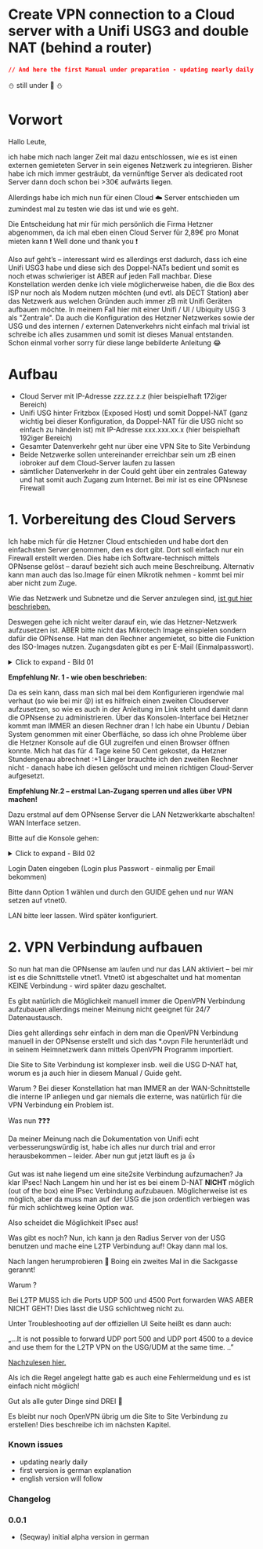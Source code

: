 # **Create VPN connection to a Cloud server with a Unifi USG3 and double NAT (behind a router)**

```json
// And here the first Manual under preparation - updating nearly daily
```
:snowman: still under :construction: :snowman:
# **Vorwort**

Hallo Leute,

ich habe mich nach langer Zeit mal dazu entschlossen, wie es ist einen externen gemieteten Server in sein eigenes Netzwerk zu integrieren.
Bisher habe ich mich immer gesträubt, da vernünftige Server als dedicated root Server dann doch schon bei >30€ aufwärts liegen.

Allerdings habe ich mich nun für einen Cloud :cloud: Server entschieden um zumindest mal zu testen wie das ist und wie es geht. 

Die Entscheidung hat mir für mich persönlich die Firma Hetzner abgenommen, da ich mal eben einen Cloud Server für 2,89€ pro Monat mieten kann :exclamation: Well done und thank you :exclamation:

Also auf geht’s – interessant wird es allerdings erst dadurch, dass ich eine Unifi USG3 habe und diese sich des Doppel-NATs bedient und somit es noch etwas schwieriger ist ABER auf jeden Fall machbar.
Diese Konstellation werden denke ich viele möglicherweise haben, die die Box des ISP nur noch als Modem nutzen möchten (und evtl. als DECT Station) aber das Netzwerk aus welchen Gründen auch immer zB mit Unifi Geräten aufbauen möchte. In meinem Fall hier mit einer Unifi / UI / Ubiquity USG 3 als "Zentrale".
Da auch die Konfiguration des Hetzner Netzwerkes sowie der USG und des internen / externen Datenverkehrs nicht einfach mal trivial ist schreibe ich alles zusammen und somit ist dieses Manual entstanden.
Schon einmal vorher sorry für diese lange bebilderte Anleitung :joy:

# **Aufbau**
* Cloud Server mit IP-Adresse zzz.zz.z.z (hier beispielhaft 172iger Bereich)
* Unifi USG hinter Fritzbox (Exposed Host) und somit Doppel-NAT (ganz wichtig bei dieser Konfiguration, da Doppel-NAT für die USG nicht so einfach zu händeln ist) mit IP-Adresse xxx.xxx.xx.x (hier beispielhaft 192iger Bereich)
* Gesamter Datenverkehr geht nur über eine VPN Site to Site Verbindung
* Beide Netzwerke sollen untereinander erreichbar sein um zB einen iobroker auf dem Cloud-Server laufen zu lassen 
* sämtlicher Datenverkehr in der Could geht über ein zentrales Gateway und hat somit auch Zugang zum Internet. Bei mir ist es eine OPNsnese Firewall

# **1.	Vorbereitung des Cloud Servers**
Ich habe mich für die Hetzner Cloud entschieden und habe dort den einfachsten Server genommen, den es dort gibt. Dort soll einfach nur ein Firewall erstellt werden.
Dies habe ich Software-technisch mittels OPNsense gelöst – darauf bezieht sich auch meine Beschreibung. Alternativ kann man auch das Iso.Image für einen Mikrotik nehmen - kommt bei mir aber nicht zum Zuge.

Wie das Netzwerk und Subnetze und die Server anzulegen sind, [ist gut hier beschrieben.](https://blog.resch.cloud/2020/05/16/privates-netzwerk-in-der-hetzner-cloud/)

Deswegen gehe ich nicht weiter darauf ein, wie das Hetzner-Netzwerk aufzusetzen ist. 
ABER bitte nicht das Mikrotech Image einspielen sondern dafür die OPNsense.
Hat man den Rechner angemietet, so bitte die Funktion des ISO-Images nutzen. Zugangsdaten gibt es per E-Mail (Einmalpasswort).

<details>
<summary>Click to expand - Bild 01</summary>

![](Pics/01_Bild.png)

</details>

**Empfehlung Nr. 1 - wie oben beschrieben:**

Da es sein kann, dass man sich mal bei dem Konfigurieren irgendwie mal verhaut (so wie bei mir :stuck_out_tongue_winking_eye:) ist es hilfreich einen zweiten Cloudserver aufzusetzen, so wie es auch in der Anleitung im Link steht und damit dann die OPNsense zu administrieren. Über das Konsolen-Interface bei Hetzner kommt man IMMER an diesen Rechner dran ! Ich habe ein Ubuntu / Debian System genommen mit einer Oberfläche, so dass ich ohne Probleme über die Hetzner Konsole auf die GUI zugreifen und einen Browser öffnen konnte.
Mich hat das für 4 Tage keine 50 Cent gekostet, da Hetzner Stundengenau abrechnet :+1 Länger brauchte ich den zweiten Rechner nicht - danach habe ich diesen gelöscht und meinen richtigen Cloud-Server aufgesetzt.

**Empfehlung Nr.2 – erstmal Lan-Zugang sperren und alles über VPN machen!**

Dazu erstmal auf dem OPNsense Server die LAN Netzwerkkarte abschalten! 
WAN Interface setzen.

Bitte auf die Konsole gehen:

<details>
<summary>Click to expand - Bild 02</summary>

![](Pics/02_Bild.png)

</details>

Login Daten eingeben (Login plus Passwort - einmalig per Email bekommen)

Bitte dann Option 1 wählen und durch den GUIDE gehen und nur WAN setzen auf vtnet0. 

LAN bitte leer lassen. Wird später konfiguriert.

# **2.	VPN Verbindung aufbauen**

So nun hat man die OPNsense am laufen und nur das LAN aktiviert – bei mir ist es die Schnittstelle vtnet1.
Vtnet0 ist abgeschaltet und hat momentan KEINE Verbindung - wird später dazu geschaltet.

Es gibt natürlich die Möglichkeit manuell immer die OpenVPN Verbindung aufzubauen allerdings meiner Meinung nicht geeignet für 24/7 Datenaustausch.

Dies geht allerdings sehr einfach in dem man die OpenVPN Verbindung manuell in der OPNsense erstellt und sich das *.ovpn File herunterlädt und in seinem Heimnetzwerk dann mittels OpenVPN Programm importiert.

Die Site to Site Verbindung ist komplexer insb. weil die USG D-NAT hat, worum es ja auch hier in diesem Manual / Guide geht. 

Warum ? Bei dieser Konstellation hat man IMMER an der WAN-Schnittstelle die interne IP anliegen und gar niemals die externe, was natürlich für die VPN Verbindung ein Problem ist.

Was nun :question::question::question:

Da meiner Meinung nach die Dokumentation von Unifi echt verbesserungswürdig ist, habe ich alles nur durch trial and error herausbekommen – leider. Aber nun gut jetzt läuft es ja :+1:

Gut was ist nahe liegend um eine site2site Verbindung aufzumachen? Ja klar IPsec!
Nach Langem hin und her ist es bei einem D-NAT **NICHT** möglich (out of the box) eine IPsec Verbindung aufzubauen. Möglicherweise ist es möglich, aber da muss man auf der USG die json ordentlich verbiegen was für mich schlichtweg keine Option war.

Also scheidet die Möglichkeit IPsec aus!

Was gibt es noch? Nun, ich kann ja den Radius Server von der USG benutzen und mache eine L2TP Verbindung auf! Okay dann mal los.

Nach langen herumprobieren :walking: Boing ein zweites Mal in die Sackgasse gerannt! 

Warum ? 

Bei L2TP MUSS ich die Ports UDP 500 und 4500 Port forwarden WAS ABER NICHT GEHT!
Dies lässt die USG schlichtweg nicht zu.

Unter Troubleshooting auf der offiziellen UI Seite heißt es dann auch:

„…It is not possible to forward UDP port 500 and UDP port 4500 to a device and use them for the L2TP VPN on the USG/UDM at the same time. ..”

[Nachzulesen hier.](https://help.ui.com/hc/en-us/articles/360002668854)

Als ich die Regel angelegt hatte gab es auch eine Fehlermeldung und es ist einfach nicht möglich!

Gut als alle guter Dinge sind DREI :dancers:

Es bleibt nur noch OpenVPN übrig um die Site to Site Verbindung zu erstellen!
Dies beschreibe ich im nächsten Kapitel.














### Known issues

- updating nearly daily
- first version is german explanation
- english version will follow

### Changelog

### 0.0.1
* (Seqway) initial alpha version in german
